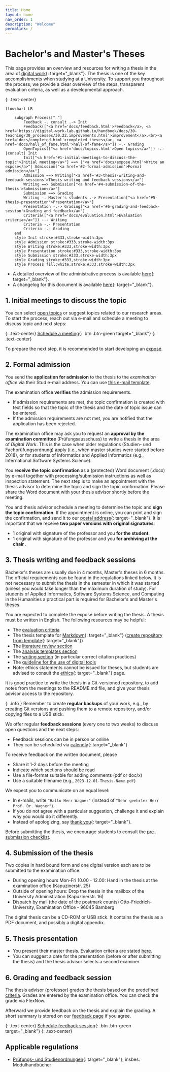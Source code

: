 ```yaml
---
title: Home
layout: home
nav_order: 1
description: "Welcome"
permalink: /
---
```


# Bachelor's and Master's Theses

This page provides an overview and resources for writing a thesis in the area of [digital work](https://www.uni-bamberg.de/digital-work/){: target="_blank"}.
The thesis is one of the key accomplishments when studying at a University.
To support you throughout the process, we provide a clear overview of the steps, transparent evaluation criteria, as well as a developmental approach.

{: .text-center}
```mermaid
flowchart LR

    subgraph Process[" "]
        Feedback -. consult .-> Init
        Feedback(["<a href='docs/feedback.html'>Feedback</a>, <a href='https://digital-work-lab.github.io/handbook/docs/30-teaching/30_processes/30.22.improvements.html'>improvement</a>,<br><a href='docs/completed.html'>completed theses</a>, <a href='docs/hall_of_fame.html'>hall-of-fame</a>"]) -.- Grading
        OpenTopics(["<a href='docs/topics.html'>Open topics</a>"]) -.- |consult| Init
        Init["<a href='#1-initial-meetings-to-discuss-the-topic'>Initial meeting</a>"] ==> |"<a href='docs/expose.html'>Write an exposé</a>"| Admission["<a href='#2-formal-admission'>Formal admission</a>"]
        Admission ==> Writing["<a href='#3-thesis-writing-and-feedback-sessions'>Thesis writing and feedback sessions</a>"]
        Writing ==> Submission["<a href='#4-submission-of-the-thesis'>Submission</a>"]
        Submission ==> Grading
        Writing -. Master's students .-> Presentation["<a href='#5-thesis-presentation'>Presentation</a>"]
        Presentation -.-> Grading["<a href='#6-grading-and-feedback-session'>Grading and feedback</a>"]
        Criteria(["<a href='docs/evaluation.html'>Evaluation criteria</a>"]) -.- Writing
        Criteria -.- Presentation
        Criteria -.- Grading
    end
    style Init stroke:#333,stroke-width:3px
    style Admission stroke:#333,stroke-width:3px
    style Writing stroke:#333,stroke-width:3px
    style Presentation stroke:#333,stroke-width:3px
    style Submission stroke:#333,stroke-width:3px
    style Grading stroke:#333,stroke-width:3px
    style Process fill:white,stroke:#333,stroke-width:3px
```

- A detailed overview of the administrative process is available [here](https://digital-work-lab.github.io/handbook/docs/30-teaching/30_processes/30.40.theses_process.html){: target="_blank"}.
- A changelog for this document is available [here](https://github.com/digital-work-lab/theses/commits/main/index.md){: target="_blank"}.

## 1. Initial meetings to discuss the topic

You can select [open topics](docs/topics.html) or suggest topics related to our research areas.
To start the process, reach out via e-mail and schedule a meeting to discuss topic and next steps:

{: .text-center}
[Schedule a meeting](https://calendly.com/gerit-wagner/30min){: .btn .btn-green target="_blank"}
{: .text-center}

To prepare the next step, it is recommended to start developing an [exposé](docs/expose.html).

## 2. Formal admission

You send the **application for admission** to the thesis to the *examination office* via their Stud e-mail address.
You can use [this e-mail template](docs/admission_mail.html).

The examination office **verifies** the admission requirements.

- If admission requirements are met, the topic confirmation is created with text fields so that the topic of the thesis and the date of topic issue can be entered.
- If the admission requirements are not met, you are notified that the application has been rejected.

The examination office may ask you to request an **approval by the examination committee** (Prüfungsausschuss) to write a thesis in the area of *Digital Work*.
This is the case when older regulations (Studien- und Fachprüfungsordnung) apply (i.e., when master studies were started before 2018), or for students of Informatics and Applied Informatics (e.g., International Software Systems Science).

You **receive the topic confirmation** as a (protected) Word document (.docx) by e-mail together with processing/submission instructions as well as inspection statement.
The next step is to make an appointment with the thesis advisor to determine the topic and sign the topic confirmation.
Please share the Word document with your thesis advisor shortly before the meeting.

You and thesis advisor schedule a meeting to determine the topic and **sign the topic confirmation**.
If the appointment is online, you can print and sign the confirmation, and send it to our [postal address](https://www.uni-bamberg.de/digital-work/team/prof-dr-gerit-wagner/){: target="_blank"}.
It is important that we receive **two paper versions with original signatures**:

- 1 original with signature of the professor and you **for the student**.
- 1 original with signature of the professor and you **for archiving at the chair** .

## 3. Thesis writing and feedback sessions

Bachelor's theses are usually due in 4 months, Master's theses in 6 months.
The official requirements can be found in the regulations linked below.
It is not necessary to submit the thesis in the semester in which it was started (unless you would take longer than the maximum duration of study).
For students of Applied Informatics, Software Systems Science, and Computing in the Humanities a practical part is required for Bachelor's and Master's theses.

You are expected to complete the exposé before writing the thesis.
A thesis must be written in English.
The following resources may be helpful:

- The [evaluation criteria](docs/evaluation.html)
- The thesis template for [Markdown](https://github.com/digital-work-lab/thesis-template){: target="_blank"} ([create repository from template](https://github.com/new?template_name=thesis-template&template_owner=digital-work-lab){: target="_blank"}) <!-- or [word](https://raw.githubusercontent.com/digital-work-lab/handbook/main/assets/docs/template.docx) -->
- The [literature review section](https://digital-work-lab.github.io/handbook/docs/20-research/20_processes/20.10.literature-review.html)
- The [analysis templates section](https://digital-work-lab.github.io/handbook/docs/20-research/20_processes/20.21.analysis-templates.html)
- The [writing section](https://digital-work-lab.github.io/handbook/docs/20-research/20_processes/20.29.writing.html) (in particular correct citation practices)
- The [guideline for the use of digital tools](docs/digital_tools.html)
- Note: ethics statements cannot be issued for theses, but students are advised to consult the [ethics](https://www.uni-bamberg.de/gremien/senat-kommissionen/kommissionen/ethikrat/){: target="_blank"} page.

It is good practice to write the thesis in a Git-versioned repository, to add notes from the meetings to the README.md file, and give your thesis advisor access to the repository.

{: .info }
Remember to create **regular backups** of your work, e.g., by creating Git versions and pushing them to a remote repository, and/or copying files to a USB stick.

We offer regular **feedback sessions** (every one to two weeks) to discuss open questions and the next steps:

- Feedback sessions can be in person or online
- They can be scheduled via [calendly](https://calendly.com/gerit-wagner/30min){: target="_blank"}

To receive feedback on the written document, please

- Share it 1-2 days before the meeting
- Indicate which sections should be read
- Use a file-format suitable for adding comments (pdf or doc/x)
- Use a suitable filename (e.g., `2023-12-01-Thesis-Name.pdf`)

We expect you to communicate on an equal level:

- In e-mails, write `"Hallo Herr Wagner"` (instead of `"Sehr geehrter Herr Prof. Dr. Wagner"`).
- If you do not agree with a particular suggestion, challenge it and explain why you would do it differently.
- Instead of apologizing, say [thank you](https://www.popsugar.com/smart-living/why-you-should-say-thank-you-instead-of-sorry-47250332){: target="_blank"}.

Before submitting the thesis, we encourage students to consult the [pre-submission checklist](docs/pre_submission.html).

## 4. Submission of the thesis

Two copies in hard bound form and one digital version each are to be submitted to the examination office.

- During opening hours Mon-Fri 10.00 - 12.00: Hand in the thesis at the examination office (Kapuzinerstr. 25)
- Outside of opening hours: Drop the thesis in the mailbox of the University Administration (Kapuzinerstr. 16)
- Dispatch by mail (the date of the postmark counts) Otto-Friedrich-University, Examination Office - 96045 Bamberg

The digital thesis can be a CD-ROM or USB stick. It contains the thesis as a PDF document, and possibly a digital appendix.

## 5. Thesis presentation

- You present their master thesis. Evaluation criteria are stated [here](docs/evaluation.html#presentation).
- You can suggest a date for the presentation (before or after submitting the thesis) and the thesis advisor selects a second examiner.

## 6. Grading and feedback session

The thesis advisor (professor) grades the thesis based on the predefined [criteria](docs/evaluation.html). Grades are entered by the examination office. You can check the grade via FlexNow.

Afterward we provide feedback on the thesis and explain the grading.
A short summary is stored on our [feedback page](docs/feedback.html) if you agree.

{: .text-center}
[Schedule feedback session](https://calendly.com/gerit-wagner/30min){: .btn .btn-green target="_blank"}
{: .text-center}

## Applicable regulations

<!-- 
- Bachelor Business Information Systems
- Bachelor International Information Systems Management
- Bachelor Angewandte Informatik
- Bachelor Software Systems Science
- Master Business Information Systems
- Master International Information Systems Management
- Master Angewandte Informatik
- Master Software Systems Science
- Master Computing in the Humanities
 -->

- [Prüfungs- und Studienordnungen](https://www.uni-bamberg.de/abt-studium/aufgaben/pruefungs-studienordnungen/){: target="_blank"}, insbes. Modulhandbücher
